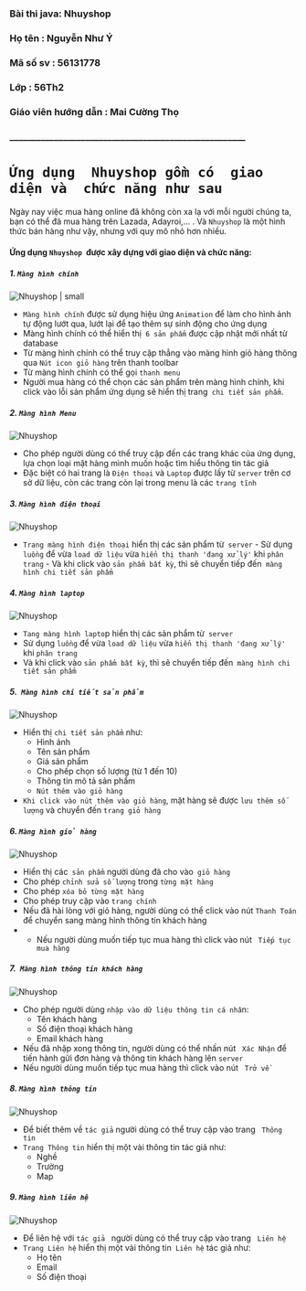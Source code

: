 ﻿### Bài thi java: Nhuyshop
### Họ tên      : Nguyễn Như Ý
### Mã số sv    : 56131778
### Lớp         : 56Th2
### Giáo viên hướng dẫn : Mai Cường Thọ
### _____________________________________________________
# `Ứng dụng  Nhuyshop gồm có  giao diện và  chức năng như sau`
Ngày nay việc mua hàng online đã không còn xa lạ với mỗi người chúng ta, bạn có thể đã mua hàng trên Lazada, Adayroi,... .  Và `Nhuyshop` là một hình thức bán hàng như vậy, nhưng với quy mô nhỏ hơn nhiều.
 #### Ứng dụng `Nhuyshop `được xây dựng với giao diện và  chức năng:
 ##### 1. `Màng hình chính`
![Nhuyshop | small ](https://github.com/nhuyk56/BAITHI_JAVA/blob/master/Anh_README/trangchinh.jpg?raw=true&&width=30 )
  - `Màng hình chính` được sử dụng hiệu ứng `Animation` để làm cho hình ảnh tự động lướt qua, lướt lại để tạo thêm sự sinh động cho ứng dụng
  - Màng hình chính có thể hiển thị` 6 sản phẩm` được cập nhật mới nhất từ database
  - Từ màng hình chính có thể truy cập thẳng vào màng hình giỏ hàng thông qua `Nút icon giỏ hàng` trên thanh toolbar
  - Từ màng hình chính có thể gọi `thanh menu`
  - Người mua hàng có thể chọn các sản phẩm trên màng hình chính, khi click vào lỗi sản phẩm ứng dụng sẽ hiển thị trang` chi tiết sản phẩm`.
##### 2. `Màng hình Menu`
![Nhuyshop](https://github.com/nhuyk56/BAITHI_JAVA/blob/master/Anh_README/menu.jpg?raw)
 - Cho phép người dùng có thể truy cập đến các trang khác của ứng dụng, lựa chọn loại mặt hàng mình muốn hoặc tìm hiểu thông tin tác giả
 - Đặc biệt có hai trang là `Điện thoại` và `Laptop` được lấy từ `server` trên cơ sở dữ liệu, còn các trang còn lại trong menu là các `trang tĩnh`
##### 3. `Màng hình điện thoại`
![Nhuyshop](https://github.com/nhuyk56/BAITHI_JAVA/blob/master/Anh_README/dienthoai.jpg?raw)
 -   `Trang màng hình điện thoại` hiển thị các sản phẩm từ` server`
    - Sử dụng `luồng` để vừa `load dữ liệu` vừa `hiển thị thanh 'đang xử lý'`  khi `phân trang`
    - Và khi click vào `sản phẩm bất kỳ`, thì sẽ chuyển tiếp đến` màng hình chi tiết sản phẩm`
##### 4. `Màng hình laptop`
![Nhuyshop](https://github.com/nhuyk56/BAITHI_JAVA/blob/master/Anh_README/laptop.jpg?raw)
-   `Tang màng hình lapto`p hiển thị các sản phẩm từ` server`
- Sử dụng `luồng` để vừa `load dữ liệu` vừa `hiển thị thanh 'đang xử lý'`  khi `phân trang`
- Và khi click vào `sản phẩm bất kỳ`, thì sẽ chuyển tiếp đến` màng hình chi tiết sản phẩm`
##### 5.` Màng hình chi tiết sản phẩm`
![Nhuyshop](https://github.com/nhuyk56/BAITHI_JAVA/blob/master/Anh_README/chitietsanpham.jpg?raw)
- Hiển thị `chi tiết sản phẩm` như:
    - Hình ảnh
    - Tên sản phẩm
    - Giá sản phẩm
    - Cho phếp chọn số lượng (từ 1 đến 10)
    - Thông tin mô tả sản phẩm
    - `Nút thêm vào giỏ hàng`
- `Khi click vào nút thêm vào giỏ hàng`, mặt hàng sẽ được `lưu thêm số lượng` và chuyển đến `trang giỏ hàng`
##### 6. `Màng hình giỏ hàng`
![Nhuyshop](https://github.com/nhuyk56/BAITHI_JAVA/blob/master/Anh_README/giohang.jpg?raw)
- Hiển thị các` sản phẩm` người dùng đã cho vào` giỏ hàng`
- Cho phép `chỉnh sửa số lượng` trong `từng mặt hàng`
- Cho phép `xóa bỏ từng mặt hàng`
- Cho phép truy cập vào `trang chính`
- Nếu đã hài lòng với giỏ hàng, người dùng có thể click vào nút `Thanh Toán` để chuyển sang màng hình thông tin khách hàng
- - Nếu người dùng muốn tiếp tục mua hàng thì click vào nút ` Tiếp tục mua hàng`
##### 7.` Màng hình thông tin khách hàng`
![Nhuyshop](https://github.com/nhuyk56/BAITHI_JAVA/blob/master/Anh_README/thongtinkhachhang.jpg?raw)
- Cho phép người dùng `nhập vào dữ liệu thông tin cá nhâ`n:
    - Tên khách hàng
    - Số điện thoại khách hàng
    - Email khách hàng
- Nếu đã nhập xong thông tin, người dùng có thể nhấn nút ` Xác Nhận` để tiến hành gửi đơn hàng và thông tin khách hàng lên `server`  
- Nếu người dùng muốn tiếp tục mua hàng thì click vào nút ` Trở về`
##### 8. `Màng hình thông tin`
![Nhuyshop](https://github.com/nhuyk56/BAITHI_JAVA/blob/master/Anh_README/thongtin.jpg?raw)
- Để biết thêm về `tác giả` người dùng có thể truy cập vào trang ` Thông tin`
- `Trang Thông tin` hiển thị một vài thông tin tác giả như:
    - Nghề
    - Trường
    - Map
##### 9. `Màng hình liên hệ`
![Nhuyshop](https://github.com/nhuyk56/BAITHI_JAVA/blob/master/Anh_README/lienhe.jpg?raw)
- Để liên hệ với `tác giả ` người dùng có thể truy cập vào trang ` Liên hệ`
- `Trang Liên hệ` hiển thị một vài thông tin` Liên hệ` tác giả như: 
    - Họ tên
    - Email
    - Số điện thoại